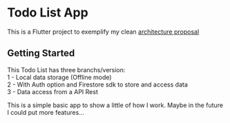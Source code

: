 # Todo List App

This is a Flutter project to exemplify my clean [architecture proposal](https://github.com/Juniorlpes/architecture-proposal)

## Getting Started

This Todo List has three branchs/version: <br />
1 - Local data storage (Offline mode) <br />
2 - With Auth option and Firestore sdk to store and access data <br />
3 - Data access from a API Rest <br />

This is a simple basic app to show a little of how I work. 
Maybe in the future I could put more features...
